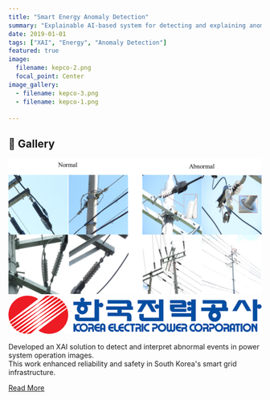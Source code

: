 ```yaml
---
title: "Smart Energy Anomaly Detection"
summary: "Explainable AI-based system for detecting and explaining anomalies in power systems."
date: 2019-01-01
tags: ["XAI", "Energy", "Anomaly Detection"]
featured: true
image:
  filename: kepco-2.png
  focal_point: Center
image_gallery:
  - filename: kepco-3.png
  - filename: kepco-1.png

---
```


## 📸 Gallery

![ ](kepco-3.png)  
![ ](kepco-1.png)  


Developed an XAI solution to detect and interpret abnormal events in power system operation images.  
This work enhanced reliability and safety in South Korea's smart grid infrastructure.

[Read More](https://www.etnews.com/20210414000101)